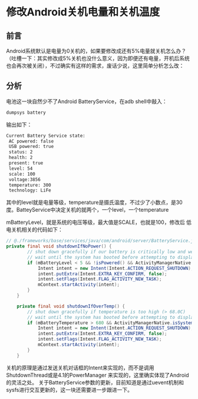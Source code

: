 # 修改Android关机电量和关机温度

## 前言

Android系统默认是电量为0关机的，如果要修改成还有5%电量就关机怎么办？（吐槽一下：其实修改成5%关机也没什么意义，因为即便还有电量，开机后系统也会再次被关闭），不过确实有这样的需求，废话少说，这里简单分析怎么改：

## 分析

电池这一块自然少不了Android BatteryService，在adb shell中敲入：

````bash
dumpsys battery
````

输出如下：

````bash
Current Battery Service state:
 AC powered: false
 USB powered: true
 status: 2
 health: 2
 present: true
 level: 54
 scale: 100
 voltage:3856
 temperature: 300
 technology: LiFe
````


其中的level就是电量等级，temperature是摄氏温度，不过少了小数点，是30度。BatteyService中决定关机的就两个，一个level，一个temperature

mBatteryLevel，就是系统的电压等级，最大值是SCALE，也就是100，修改后 低电关机相关的代码如下：

````java
// @./frameworks/base/services/java/com/android/server/BatteryService.java
private final void shutdownIfNoPower() {
        // shut down gracefully if our battery is critically low and we are not powered.
        // wait until the system has booted before attempting to display the shutdown dialog.
        if (mBatteryLevel < 5 && !isPowered() && ActivityManagerNative.isSystemReady()) {
            Intent intent = new Intent(Intent.ACTION_REQUEST_SHUTDOWN);
            intent.putExtra(Intent.EXTRA_KEY_CONFIRM, false);
            intent.setFlags(Intent.FLAG_ACTIVITY_NEW_TASK);
            mContext.startActivity(intent);
        }
    }

    private final void shutdownIfOverTemp() {
        // shut down gracefully if temperature is too high (> 68.0C)
        // wait until the system has booted before attempting to display the shutdown dialog.
        if (mBatteryTemperature > 680 && ActivityManagerNative.isSystemReady()) {
            Intent intent = new Intent(Intent.ACTION_REQUEST_SHUTDOWN);
            intent.putExtra(Intent.EXTRA_KEY_CONFIRM, false);
            intent.setFlags(Intent.FLAG_ACTIVITY_NEW_TASK);
            mContext.startActivity(intent);
        }
    }
````

关机的原理是通过发送关机对话框的Intent来实现的，而不是调用ShutdownThread或是4.1的PowerManager
来实现的，这里确实体现了Android的灵活之处。
  关于BatteryService参数的更新，目前知道是通过uevent机制和sysfs进行交互更新的，这一块还需要进一步跟进一下。